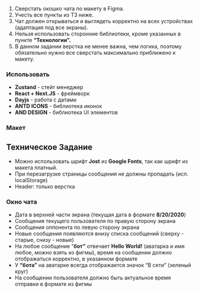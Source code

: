 1. Сверстать окошко чата по макету в Figma.
2. Учесть все пункты из ТЗ ниже.
3. Чат должен открываться и выглядеть корректно на всех устройствах (адаптация под все экраны).
4. Нельзя использовать сторонние библиотеки, кроме указанных в пункте **“Технологии”.**
5. В данном задании верстка не менее важна, чем логика, поэтому обязательно нужно все сверстать максимально приближено к макету.

### Использовать

- **Zustand** - стейт менеджер
- **React + Next.JS** - фреймворк
- **Dayjs** - работа с датами
- **ANTD ICONS** - библиотека иконок
- **AND DESIGN** - библиотека UI элементов

### Макет

## **Техническое Задание**

- Можно использовать шрифт **Jost** из **Google Fonts**, так как шрифт из макета платный.
- При перезагрузке страницы сообщения не должны пропадать (исп. localStorage)
- Header: только верстка

### Окно чата

- Дата в верхней части экрана (текущая дата в формате **8/20/2020**)
- Сообщения текущего пользователя по правую сторону экрана
- Сообщения оппонента по левую сторону экрана
- Новые сообщения появляются внизу списка сообщений (сверху - старые, снизу - новые)
- На любое сообщение “**бот”** отвечает **Hello World!** (аватарка и имя любое, можно взять из фигмы), время на сообщении должно отображаться корректно, в указанном формате
- У **“бота”** на аватарке всегда отображается значок “В сети” (зеленый круг)
- На сообщении пользователя должно быть актуальное время отправки в формате из фигмы
